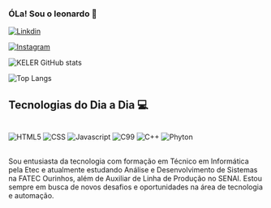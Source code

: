 ### ÓLa! Sou o leonardo 👋

[![Linkdin](https://img.shields.io/badge/LinkedIn-0077B5?style=for-the-badge&logo=linkedin&logoColor=white)](https://www.linkedin.com/in/leonardokeler/)

[![Instagram](https://img.shields.io/badge/Instagram-E4405F?style=for-the-badge&logo=instagram&logoColor=white)](https://www.instagram.com/leonardokeler_?igsh=MTBmYTFvZmg0dHFqMQ%3D%3D&utm_source=qr)

![KELER GitHub stats](https://github-readme-stats.vercel.app/api?username=KELER147&show_icons=true&theme=dracula)

![Top Langs](https://github-readme-stats.vercel.app/api/top-langs/?username=KELER147)

## Tecnologias do Dia a Dia 💻

<div style="display: inline_block"><br/>
  <img aling="center" alt="HTML5"  src="https://img.shields.io/badge/HTML5-E34F26?style=for-the-badge&logo=html5&logoColor=white" />
  <img aling="center" alt="CSS"  src="https://img.shields.io/badge/CSS3-1572B6?style=for-the-badge&logo=css3&logoColor=white" />
  <img aling="center" alt="Javascript"  src="https://img.shields.io/badge/JavaScript-323330?style=for-the-badge&logo=javascript&logoColor=F7DF1E" />
  <img aling="center" alt="C99"  src="https://img.shields.io/badge/C-00599C?style=for-the-badge&logo=c&logoColor=white" />  
  <img aling="center" alt="C++"  src="https://img.shields.io/badge/C%2B%2B-00599C?style=for-the-badge&logo=c%2B%2B&logoColor=white" />  
  <img aling="center" alt="Phyton"  src="https://img.shields.io/badge/Python-14354C?style=for-the-badge&logo=python&logoColor=white" />    
</div><br/>


Sou entusiasta da tecnologia com formação em Técnico em Informática pela Etec e atualmente estudando Análise e Desenvolvimento de Sistemas na FATEC Ourinhos, além de Auxiliar de Linha de Produção no SENAI. Estou sempre em busca de novos desafios e oportunidades na área de tecnologia e automação.


